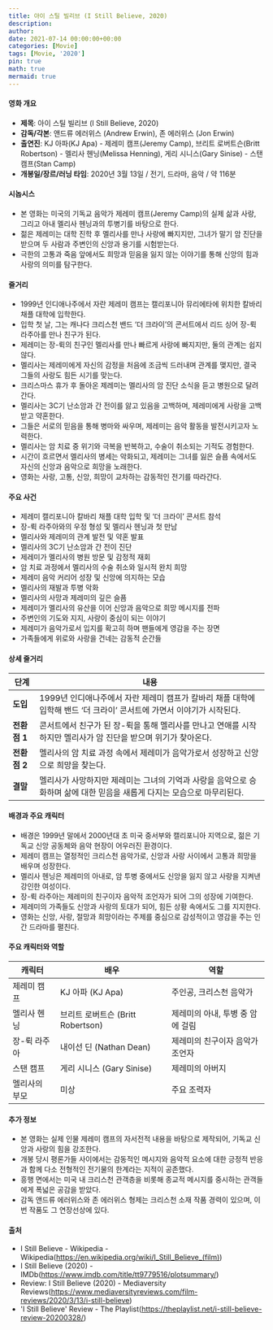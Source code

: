 ```yaml
---
title: 아이 스틸 빌리브 (I Still Believe, 2020)
description: 
author: 
date: 2021-07-14 00:00:00+00:00
categories: [Movie]
tags: [Movie, '2020']
pin: true
math: true
mermaid: true
---
```

#### 영화 개요

- **제목**: 아이 스틸 빌리브 (I Still Believe, 2020)  
- **감독/각본**: 앤드류 에러위스 (Andrew Erwin), 존 에러위스 (Jon Erwin)  
- **출연진**: KJ 아파(KJ Apa) - 제레미 캠프(Jeremy Camp), 브리트 로버트슨(Britt Robertson) - 멜리사 헨닝(Melissa Henning), 게리 시니스(Gary Sinise) - 스탠 캠프(Stan Camp)  
- **개봉일/장르/러닝 타임**: 2020년 3월 13일 / 전기, 드라마, 음악 / 약 116분  

#### 시놉시스

- 본 영화는 미국의 기독교 음악가 제레미 캠프(Jeremy Camp)의 실제 삶과 사랑, 그리고 아내 멜리사 헨닝과의 투병기를 바탕으로 한다.  
- 젊은 제레미는 대학 진학 후 멜리사를 만나 사랑에 빠지지만, 그녀가 말기 암 진단을 받으며 두 사람과 주변인의 신앙과 용기를 시험받는다.  
- 극한의 고통과 죽음 앞에서도 희망과 믿음을 잃지 않는 이야기를 통해 신앙의 힘과 사랑의 의미를 탐구한다.  

#### 줄거리

- 1999년 인디애나주에서 자란 제레미 캠프는 캘리포니아 뮤리에타에 위치한 칼바리 채플 대학에 입학한다.  
- 입학 첫 날, 그는 캐나다 크리스천 밴드 ‘더 크라이’의 콘서트에서 리드 싱어 장-뤽 라주아를 만나 친구가 된다.  
- 제레미는 장-뤽의 친구인 멜리사를 만나 빠르게 사랑에 빠지지만, 둘의 관계는 쉽지 않다.  
- 멜리사는 제레미에게 자신의 감정을 처음에 조금씩 드러내며 관계를 맺지만, 결국 그들의 사랑도 힘든 시기를 맞는다.  
- 크리스마스 휴가 후 돌아온 제레미는 멜리사의 암 진단 소식을 듣고 병원으로 달려간다.  
- 멜리사는 3C기 난소암과 간 전이를 앓고 있음을 고백하며, 제레미에게 사랑을 고백받고 약혼한다.  
- 그들은 서로의 믿음을 통해 병마와 싸우며, 제레미는 음악 활동을 발전시키고자 노력한다.  
- 멜리사는 암 치료 중 위기와 극복을 반복하고, 수술이 취소되는 기적도 경험한다.  
- 시간이 흐르면서 멜리사의 병세는 악화되고, 제레미는 그녀를 잃은 슬픔 속에서도 자신의 신앙과 음악으로 희망을 노래한다.  
- 영화는 사랑, 고통, 신앙, 희망이 교차하는 감동적인 전기를 따라간다.  

#### 주요 사건

- 제레미 캘리포니아 칼바리 채플 대학 입학 및 ‘더 크라이’ 콘서트 참석  
- 장-뤽 라주아와의 우정 형성 및 멜리사 헨닝과 첫 만남  
- 멜리사와 제레미의 관계 발전 및 약혼 발표  
- 멜리사의 3C기 난소암과 간 전이 진단  
- 제레미가 멜리사의 병원 방문 및 감정적 재회  
- 암 치료 과정에서 멜리사의 수술 취소와 일시적 완치 희망  
- 제레미 음악 커리어 성장 및 신앙에 의지하는 모습  
- 멜리사의 재발과 투병 악화  
- 멜리사의 사망과 제레미의 깊은 슬픔  
- 제레미가 멜리사의 유산을 이어 신앙과 음악으로 희망 메시지를 전파  
- 주변인의 기도와 지지, 사랑이 중심이 되는 이야기  
- 제레미가 음악가로서 입지를 확고히 하며 팬들에게 영감을 주는 장면  
- 가족들에게 위로와 사랑을 건네는 감동적 순간들  

#### 상세 줄거리

| **단계** | **내용** |
|----------|----------|
| **도입** | 1999년 인디애나주에서 자란 제레미 캠프가 칼바리 채플 대학에 입학해 밴드 ‘더 크라이’ 콘서트에 가면서 이야기가 시작된다. |
| **전환점 1** | 콘서트에서 친구가 된 장-뤽을 통해 멜리사를 만나고 연애를 시작하지만 멜리사가 암 진단을 받으며 위기가 찾아온다. |
| **전환점 2** | 멜리사의 암 치료 과정 속에서 제레미가 음악가로서 성장하고 신앙으로 희망을 찾는다. |
| **결말** | 멜리사가 사망하지만 제레미는 그녀의 기억과 사랑을 음악으로 승화하며 삶에 대한 믿음을 새롭게 다지는 모습으로 마무리된다. |

#### 배경과 주요 캐릭터

- 배경은 1999년 말에서 2000년대 초 미국 중서부와 캘리포니아 지역으로, 젊은 기독교 신앙 공동체와 음악 현장이 어우러진 환경이다.  
- 제레미 캠프는 열정적인 크리스천 음악가로, 신앙과 사랑 사이에서 고통과 희망을 배우며 성장한다.  
- 멜리사 헨닝은 제레미의 아내로, 암 투병 중에서도 신앙을 잃지 않고 사랑을 지켜낸 강인한 여성이다.  
- 장-뤽 라주아는 제레미의 친구이자 음악적 조언자가 되어 그의 성장에 기여한다.  
- 제레미의 가족들도 신앙과 사랑의 토대가 되어, 힘든 상황 속에서도 그를 지지한다.  
- 영화는 신앙, 사랑, 절망과 희망이라는 주제를 중심으로 감성적이고 영감을 주는 인간 드라마를 펼친다.  

#### 주요 캐릭터와 역할

| **캐릭터** | **배우** | **역할** |
|------------|----------|----------|
| 제레미 캠프 | KJ 아파 (KJ Apa) | 주인공, 크리스천 음악가 |
| 멜리사 헨닝 | 브리트 로버트슨 (Britt Robertson) | 제레미의 아내, 투병 중 암에 걸림 |
| 장-뤽 라주아 | 내이선 딘 (Nathan Dean) | 제레미의 친구이자 음악가 조언자 |
| 스탠 캠프 | 게리 시니스 (Gary Sinise) | 제레미의 아버지 |
| 멜리사의 부모 | 미상 | 주요 조력자 |

#### 추가 정보

- 본 영화는 실제 인물 제레미 캠프의 자서전적 내용을 바탕으로 제작되어, 기독교 신앙과 사랑의 힘을 강조한다.  
- 개봉 당시 평론가들 사이에서는 감동적인 메시지와 음악적 요소에 대한 긍정적 반응과 함께 다소 전형적인 전기물의 한계라는 지적이 공존했다.  
- 흥행 면에서는 미국 내 크리스천 관객층을 비롯해 종교적 메시지를 중시하는 관객들에게 폭넓은 공감을 받았다.  
- 감독 앤드류 에러위스와 존 에러위스 형제는 크리스천 소재 작품 경력이 있으며, 이번 작품도 그 연장선상에 있다.  

#### 출처

- I Still Believe - Wikipedia - Wikipedia(https://en.wikipedia.org/wiki/I_Still_Believe_(film))  
- I Still Believe (2020) - IMDb(https://www.imdb.com/title/tt9779516/plotsummary/)  
- Review: I Still Believe (2020) - Mediaversity Reviews(https://www.mediaversityreviews.com/film-reviews/2020/3/13/i-still-believe)  
- 'I Still Believe' Review - The Playlist(https://theplaylist.net/i-still-believe-review-20200328/)